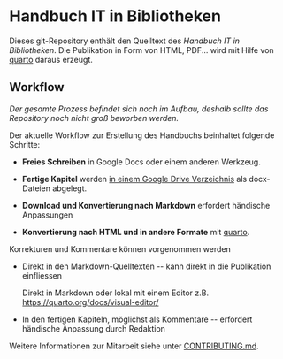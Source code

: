 # Handbuch IT in Bibliotheken

Dieses git-Repository enthält den Quelltext des *Handbuch IT in Bibliotheken*. Die Publikation in Form von HTML, PDF... wird mit Hilfe von [quarto] daraus erzeugt.

## Workflow

*Der gesamte Prozess befindet sich noch im Aufbau, deshalb sollte das Repository noch nicht groß beworben werden.*

Der aktuelle Workflow zur Erstellung des Handbuchs beinhaltet folgende Schritte:

* **Freies Schreiben** in Google Docs oder einem anderen Werkzeug. 

* **Fertige Kapitel** werden [in einem Google Drive Verzeichnis](https://drive.google.com/drive/folders/1JMBLJlk71JqQMQY7j_uXwV47fX8NA_N2) als docx-Dateien abgelegt.

* **Download und Konvertierung nach Markdown** erfordert händische Anpassungen

* **Konvertierung nach HTML und in andere Formate** mit [quarto].

Korrekturen und Kommentare können vorgenommen werden

* Direkt in den Markdown-Quelltexten -- kann direkt in die Publikation einfliessen
  
  Direkt in Markdown oder lokal mit einem Editor z.B. <https://quarto.org/docs/visual-editor/>

* In den fertigen Kapiteln, möglichst als Kommentare -- erfordert händische Anpassung durch Redaktion

Weitere Informationen zur Mitarbeit siehe unter [CONTRIBUTING.md](CONTRIBUTING.md).

[quarto]: https://quarto.org/
